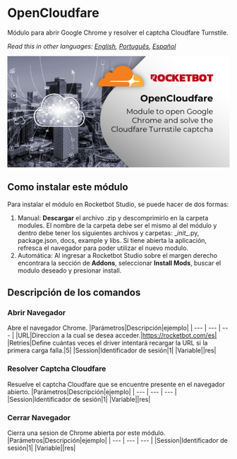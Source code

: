 



# OpenCloudfare
  
Módulo para abrir Google Chrome y resolver el captcha Cloudfare Turnstile.  

*Read this in other languages: [English](Manual_OpenCloudfare.md), [Português](Manual_OpenCloudfare.pr.md), [Español](Manual_OpenCloudfare.es.md)*
  
![banner](imgs/Banner_OpenCloudfare.jpg)
## Como instalar este módulo
  
Para instalar el módulo en Rocketbot Studio, se puede hacer de dos formas:
1. Manual: __Descargar__ el archivo .zip y descomprimirlo en la carpeta modules. El nombre de la carpeta debe ser el mismo al del módulo y dentro debe tener los siguientes archivos y carpetas: \__init__.py, package.json, docs, example y libs. Si tiene abierta la aplicación, refresca el navegador para poder utilizar el nuevo modulo.
2. Automática: Al ingresar a Rocketbot Studio sobre el margen derecho encontrara la sección de **Addons**, seleccionar **Install Mods**, buscar el modulo deseado y presionar install.  


## Descripción de los comandos

### Abrir Navegador
  
Abre el navegador Chrome.
|Parámetros|Descripción|ejemplo|
| --- | --- | --- |
|URL|Direccion a la cual se desea acceder.|https://rocketbot.com/es|
|Retries|Define cuántas veces el driver intentará recargar la URL si la primera carga falla.|5|
|Session|Identificador de sesión|1|
|Variable||res|

### Resolver Captcha Cloudfare
  
Resuelve el captcha Cloudfare que se encuentre presente en el navegador abierto.
|Parámetros|Descripción|ejemplo|
| --- | --- | --- |
|Session|Identificador de sesión|1|
|Variable||res|

### Cerrar Navegador
  
Cierra una sesion de Chrome abierta por este módulo.
|Parámetros|Descripción|ejemplo|
| --- | --- | --- |
|Session|Identificador de sesión|1|
|Variable||res|
